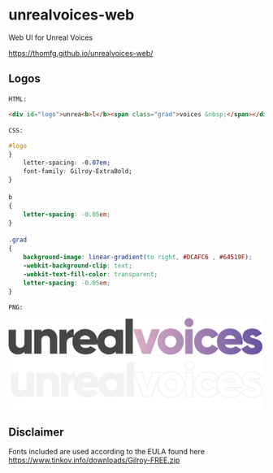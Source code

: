 # unrealvoices-web
Web UI for Unreal Voices

https://thomfg.github.io/unrealvoices-web/

## Logos

`HTML:`

```html
<div id="logo">unrea<b>l</b><span class="grad">voices &nbsp;</span></div>
```

`CSS:`

```css
#logo
}
	letter-spacing: -0.07em;
	font-family: Gilroy-ExtraBold;
}

b 
{
	letter-spacing: -0.05em;
}

.grad
{
	background-image: linear-gradient(to right, #DCAFC6 , #64519F);
	-webkit-background-clip: text;
	-webkit-text-fill-color: transparent;
	letter-spacing: -0.05em;
}
```

`PNG:`

<img alt="Logo Full Colour" src="https://github.com/thomfg/unrealvoices-web/raw/master/Unreal_Voices-Logo-Full-Colour-%20screen.png" width="500">
<img alt="Logo Grayscale" src="https://github.com/thomfg/unrealvoices-web/raw/master/Unreal_Voices-Logo-Negative-%20screen.png" width="500">

## Disclaimer

Fonts included are used according to the EULA found here https://www.tinkov.info/downloads/Gilroy-FREE.zip

